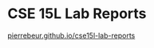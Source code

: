 # CSE 15L Lab Reports

[pierrebeur.github.io/cse15l-lab-reports](https://pierrebeur.github.io/cse15l-lab-reports/)
